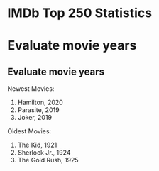 
IMDb Top 250 Statistics
=======================

# Evaluate movie years

## Evaluate movie years


Newest Movies:
1. Hamilton, 2020
2. Parasite, 2019
3. Joker, 2019


Oldest Movies:
1. The Kid, 1921
2. Sherlock Jr., 1924
3. The Gold Rush, 1925
